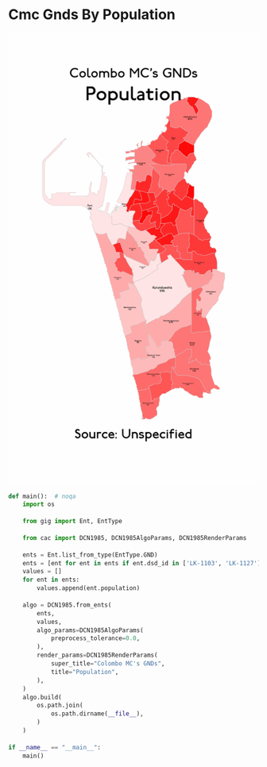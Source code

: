 # Cmc Gnds By Population

<p  align="center">
    <img src="https://raw.githubusercontent.com/nuuuwan/continuous_area_cartograms/main/examples/cmc_gnds_by_population/animated.gif" alt="alt" />
</p>

```python
def main():  # noqa
    import os

    from gig import Ent, EntType

    from cac import DCN1985, DCN1985AlgoParams, DCN1985RenderParams

    ents = Ent.list_from_type(EntType.GND)
    ents = [ent for ent in ents if ent.dsd_id in ['LK-1103', 'LK-1127']]
    values = []
    for ent in ents:
        values.append(ent.population)

    algo = DCN1985.from_ents(
        ents,
        values,
        algo_params=DCN1985AlgoParams(
            preprocess_tolerance=0.0,
        ),
        render_params=DCN1985RenderParams(
            super_title="Colombo MC's GNDs",
            title="Population",
        ),
    )
    algo.build(
        os.path.join(
            os.path.dirname(__file__),
        )
    )

if __name__ == "__main__":
    main()

```
